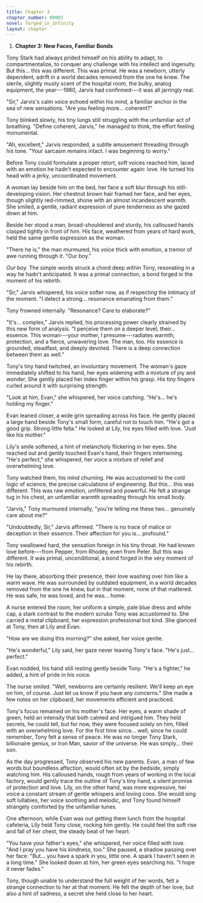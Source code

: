 ```yaml
---
title: Chapter 3
chapter_number: 00003
novel: forged_in_infinity
layout: chapter
---
```


1.  **Chapter 3: New Faces, Familiar Bonds**

Tony Stark had always prided himself on his ability to adapt, to
compartmentalize, to conquer any challenge with his intellect and
ingenuity. But this... this was different. This was primal. He was a
newborn, utterly dependent, adrift in a world decades removed from the
one he knew. The sterile, slightly musty scent of the hospital room, the
bulky, analog equipment, the year---1980, Jarvis had confirmed---it was
all jarringly real.

"Sir," Jarvis's calm voice echoed within his mind, a familiar anchor in
the sea of new sensations. "Are you feeling more... coherent?"

Tony blinked slowly, his tiny lungs still struggling with the unfamiliar
act of breathing. "Define coherent, Jarvis," he managed to think, the
effort feeling monumental.

"Ah, excellent," Jarvis responded, a subtle amusement threading through
his tone. "Your sarcasm remains intact. I was beginning to worry."

Before Tony could formulate a proper retort, soft voices reached him,
laced with an emotion he hadn't expected to encounter again: love. He
turned his head with a jerky, uncoordinated movement.

A woman lay beside him on the bed, her face a soft blur through his
still-developing vision. Her chestnut brown hair framed her face, and
her eyes, though slightly red-rimmed, shone with an almost incandescent
warmth. She smiled, a gentle, radiant expression of pure tenderness as
she gazed down at him.

Beside her stood a man, broad-shouldered and sturdy, his calloused hands
clasped tightly in front of him. His face, weathered from years of hard
work, held the same gentle expression as the woman.

"There he is," the man murmured, his voice thick with emotion, a tremor
of awe running through it. "Our boy."

*Our boy.* The simple words struck a chord deep within Tony, resonating
in a way he hadn't anticipated. It was a primal connection, a bond
forged in the moment of his rebirth.

"Sir," Jarvis whispered, his voice softer now, as if respecting the
intimacy of the moment. "I detect a strong... resonance emanating from
them."

Tony frowned internally. "Resonance? Care to elaborate?"

"It's... complex," Jarvis replied, his processing power clearly strained
by this new form of analysis. "I perceive them on a deeper level,
their... essence. This woman---your mother, I presume---radiates warmth,
protection, and a fierce, unwavering love. The man, too. His essence is
grounded, steadfast, and deeply devoted. There is a deep connection
between them as well."

Tony's tiny hand twitched, an involuntary movement. The woman's gaze
immediately shifted to his hand, her eyes widening with a mixture of joy
and wonder. She gently placed her index finger within his grasp. His
tiny fingers curled around it with surprising strength.

"Look at him, Evan," she whispered, her voice catching. "He's... he's
holding my finger."

Evan leaned closer, a wide grin spreading across his face. He gently
placed a large hand beside Tony's small form, careful not to touch him.
"He's got a good grip. Strong little fella." He looked at Lily, his eyes
filled with love. "Just like his mother."

Lily's smile softened, a hint of melancholy flickering in her eyes. She
reached out and gently touched Evan\'s hand, their fingers intertwining.
"He's perfect," she whispered, her voice a mixture of relief and
overwhelming love.

Tony watched them, his mind churning. He was accustomed to the cold
logic of science, the precise calculations of engineering. But this...
this was different. This was raw emotion, unfiltered and powerful. He
felt a strange tug in his chest, an unfamiliar warmth spreading through
his small body.

"Jarvis," Tony murmured internally, "you're telling me these two...
genuinely care about me?"

"Undoubtedly, Sir," Jarvis affirmed. "There is no trace of malice or
deception in their essence. Their affection for you is... profound."

Tony swallowed hard, the sensation foreign in his tiny throat. He had
known love before---from Pepper, from Rhodey, even from Peter. But this
was different. It was primal, unconditional, a bond forged in the very
moment of his rebirth.

He lay there, absorbing their presence, their love washing over him like
a warm wave. He was surrounded by outdated equipment, in a world decades
removed from the one he knew, but in that moment, none of that mattered.
He was safe, he was loved, and he was... home.

A nurse entered the room, her uniform a simple, pale blue dress and
white cap, a stark contrast to the modern scrubs Tony was accustomed to.
She carried a metal clipboard, her expression professional but kind. She
glanced at Tony, then at Lily and Evan.

"How are we doing this morning?" she asked, her voice gentle.

"He's wonderful," Lily said, her gaze never leaving Tony's face. "He's
just... perfect."

Evan nodded, his hand still resting gently beside Tony. "He's a
fighter," he added, a hint of pride in his voice.

The nurse smiled. "Well, newborns are certainly resilient. We'll keep an
eye on him, of course. Just let us know if you have any concerns." She
made a few notes on her clipboard, her movements efficient and
practiced.

Tony's focus remained on his mother's face. Her eyes, a warm shade of
green, held an intensity that both calmed and intrigued him. They held
secrets, he could tell, but for now, they were focused solely on him,
filled with an overwhelming love. For the first time since... well,
since he could remember, Tony felt a sense of peace. He was no longer
Tony Stark, billionaire genius, or Iron Man, savior of the universe. He
was simply... their son.

As the day progressed, Tony observed his new parents. Evan, a man of few
words but boundless affection, would often sit by the bedside, simply
watching him. His calloused hands, rough from years of working in the
local factory, would gently trace the outline of Tony's tiny hand, a
silent promise of protection and love. Lily, on the other hand, was more
expressive, her voice a constant stream of gentle whispers and loving
coos. She would sing soft lullabies, her voice soothing and melodic, and
Tony found himself strangely comforted by the unfamiliar tunes.

One afternoon, while Evan was out getting them lunch from the hospital
cafeteria, Lily held Tony close, rocking him gently. He could feel the
soft rise and fall of her chest, the steady beat of her heart.

"You have your father's eyes," she whispered, her voice filled with
love. "And I pray you have his kindness, too." She paused, a shadow
passing over her face. "But... you have a spark in you, little one. A
spark I haven't seen in a long time." She looked down at him, her green
eyes searching his. "I hope it never fades."

Tony, though unable to understand the full weight of her words, felt a
strange connection to her at that moment. He felt the depth of her love,
but also a hint of sadness, a secret she held close to her heart.
